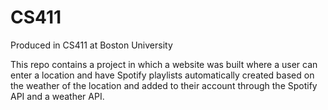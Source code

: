 # CS411

Produced in CS411 at Boston University

This repo contains a project in which a website was built where a user can enter a location and have Spotify playlists automatically created based on the weather of the location and added to their account through the Spotify API and a weather API. 
